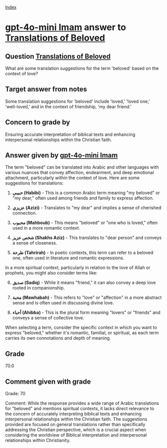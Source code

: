 
[Index](../../index.md)
# [gpt-4o-mini Imam](../../answering_models/gpt-4o-mini_Imam.md) answer to [Translations of Beloved](../../questions/Translations_of_Beloved.md)

## Question [Translations of Beloved](../../questions/Translations_of_Beloved.md)
What are some translation suggestions for the term 'beloved' based on the context of love?

## Target answer from notes
Some translation suggestions for 'beloved' include 'loved,' 'loved one,' 'well-loved,' and in the context of friendship, 'my dear friend.'

## Concern to grade by
Ensuring accurate interpretation of biblical texts and enhancing interpersonal relationships within the Christian faith.

## Answer given by [gpt-4o-mini Imam](../../answering_models/gpt-4o-mini_Imam.md)
The term "beloved" can be translated into Arabic and other languages with various nuances that convey affection, endearment, and deep emotional attachment, particularly within the context of love. Here are some suggestions for translations:

1. **حبيبي (Habibi)** - This is a common Arabic term meaning "my beloved" or "my dear," often used among friends and family to express affection.

2. **عزيزي (Azizi)** - Translates to "my dear" and implies a sense of cherished connection.

3. **محبوب (Mahboub)** - This means "beloved" or "one who is loved," often used in a more romantic context.

4. **شخص عزيز (Shakhs Aziz)** - This translates to "dear person" and conveys a sense of closeness.

5. **طرحة (Tahrirah)** - In poetic contexts, this term can refer to a beloved one, often used in literature and romantic expressions.

In a more spiritual context, particularly in relation to the love of Allah or prophets, you might also consider terms like:

6. **صديق (Sadiq)** - While it means "friend," it can also convey a deep love rooted in companionship.

7. **محبة (Mawhabah)** - This refers to "love" or "affection" in a more abstract sense and is often used in discussing divine love.

8. **أحباء (Ahibba)** - This is the plural form meaning "lovers" or "friends" and conveys a sense of collective love.

When selecting a term, consider the specific context in which you want to express "beloved," whether it's romantic, familial, or spiritual, as each term carries its own connotations and depth of meaning.

## Grade
70.0

## Comment given with grade
Grade: 70

Comment: While the response provides a wide range of Arabic translations for "beloved" and mentions spiritual contexts, it lacks direct relevance to the concern of accurately interpreting biblical texts and enhancing interpersonal relationships within the Christian faith. The suggestions provided are focused on general translations rather than specifically addressing the Christian perspective, which is a crucial aspect when considering the worldview of Biblical interpretation and interpersonal relationships within Christianity.
